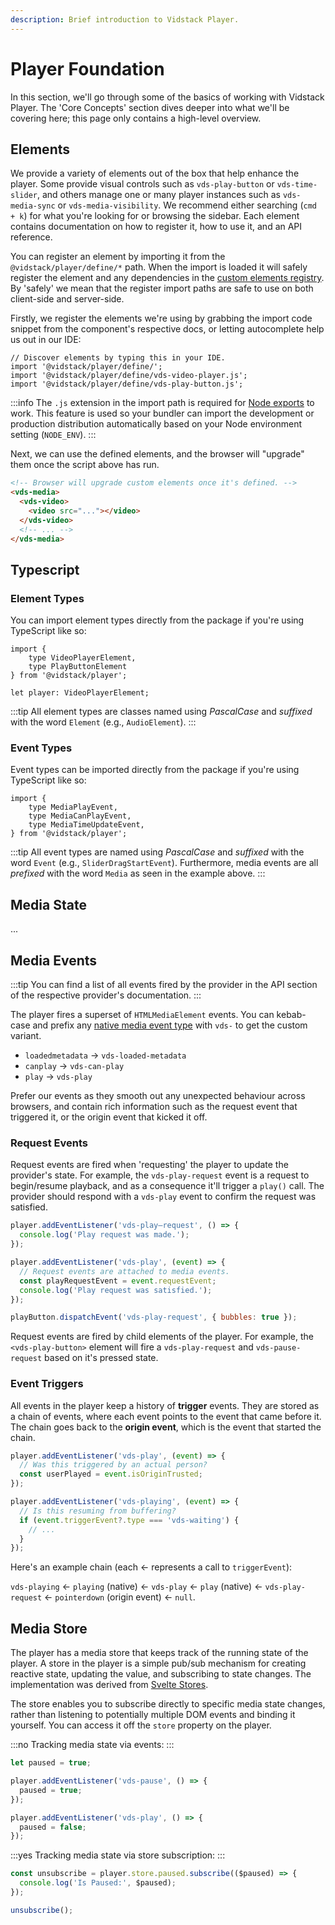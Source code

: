 ```yaml
---
description: Brief introduction to Vidstack Player.
---
```


# Player Foundation

In this section, we'll go through some of the basics of working with Vidstack Player.
The 'Core Concepts' section dives deeper into what we'll be covering here; this page only
contains a high-level overview.

## Elements

We provide a variety of elements out of the box that help enhance the player. Some provide visual
controls such as `vds-play-button` or `vds-time-slider`, and others manage one or many player
instances such as `vds-media-sync` or `vds-media-visibility`. We recommend either searching
(`cmd + k`) for what you're looking for or browsing the sidebar. Each element contains
documentation on how to register it, how to use it, and an API reference.

You can register an element by importing it from the `@vidstack/player/define/*` path. When the
import is loaded it will safely register the element and any dependencies in
the [custom elements registry](https://developer.mozilla.org/en-US/docs/Web/API/CustomElementRegistry).
By 'safely' we mean that the register import paths are safe to use on both client-side and server-side.

Firstly, we register the elements we're using by grabbing the import code snippet from the component's
respective docs, or letting autocomplete help us out in our IDE:

```js:copy-highlight{2}
// Discover elements by typing this in your IDE.
import '@vidstack/player/define/';
import '@vidstack/player/define/vds-video-player.js';
import '@vidstack/player/define/vds-play-button.js';
```

:::info
The `.js` extension in the import path is required for [Node exports](https://nodejs.org/api/packages.html#package-entry-points)
to work. This feature is used so your bundler can import the development or production distribution
automatically based on your Node environment setting (`NODE_ENV`).
:::

Next, we can use the defined elements, and the browser will "upgrade" them once the script
above has run.

```html
<!-- Browser will upgrade custom elements once it's defined. -->
<vds-media>
  <vds-video>
    <video src="..."></video>
  </vds-video>
  <!-- ... -->
</vds-media>
```

## Typescript

### Element Types

You can import element types directly from the package if you're using TypeScript like so:

```ts:copy
import {
	type VideoPlayerElement,
	type PlayButtonElement
} from '@vidstack/player';

let player: VideoPlayerElement;
```

:::tip
All element types are classes named using _PascalCase_ and _suffixed_ with the word `Element`
(e.g., `AudioElement`).
:::

### Event Types

Event types can be imported directly from the package if you're using TypeScript like so:

```ts:copy
import {
	type MediaPlayEvent,
	type MediaCanPlayEvent,
	type MediaTimeUpdateEvent,
} from '@vidstack/player';
```

:::tip
All event types are named using _PascalCase_ and _suffixed_ with the word `Event`
(e.g., `SliderDragStartEvent`). Furthermore, media events are all _prefixed_ with the word `Media` as
seen in the example above.
:::

## Media State

...

## Media Events

:::tip
You can find a list of all events fired by the provider in the API section of the respective
provider's documentation.
:::

The player fires a superset of `HTMLMediaElement` events. You can kebab-case and prefix any
[native media event type](https://developer.mozilla.org/en-US/docs/Web/API/HTMLMediaElement#events)
with `vds-` to get the custom variant.

- `loadedmetadata` -> `vds-loaded-metadata`
- `canplay` -> `vds-can-play`
- `play` -> `vds-play`

Prefer our events as they smooth out any unexpected behaviour across browsers, and contain rich
information such as the request event that triggered it, or the origin event that kicked it off.

### Request Events

Request events are fired when 'requesting' the player to update the provider's state. For example,
the `vds-play-request` event is a request to begin/resume playback, and as a consequence it'll
trigger a `play()` call. The provider should respond with a `vds-play` event to confirm the
request was satisfied.

```js
player.addEventListener('vds-play–request', () => {
  console.log('Play request was made.');
});

player.addEventListener('vds-play', (event) => {
  // Request events are attached to media events.
  const playRequestEvent = event.requestEvent;
  console.log('Play request was satisfied.');
});

playButton.dispatchEvent('vds-play-request', { bubbles: true });
```

Request events are fired by child elements of the player. For example, the
`<vds-play-button>` element will fire a `vds-play-request` and `vds-pause-request` based on it's
pressed state.

### Event Triggers

All events in the player keep a history of **trigger** events. They are stored as a
chain of events, where each event points to the event that came before it. The chain goes back
to the **origin event**, which is the event that started the chain.

```js
player.addEventListener('vds-play', (event) => {
  // Was this triggered by an actual person?
  const userPlayed = event.isOriginTrusted;
});

player.addEventListener('vds-playing', (event) => {
  // Is this resuming from buffering?
  if (event.triggerEvent?.type === 'vds-waiting') {
    // ...
  }
});
```

Here's an example chain (each <- represents a call to `triggerEvent`):

`vds-playing` <- `playing` (native) <- `vds-play` <- `play` (native) <- `vds-play-request`
<- `pointerdown` (origin event) <- `null`.

## Media Store

The player has a media store that keeps track of the running state of the player. A store in
the player is a simple pub/sub mechanism for creating reactive state, updating the value,
and subscribing to state changes. The implementation was derived
from [Svelte Stores](https://svelte.dev/docs#run-time-svelte-store).

The store enables you to subscribe directly to specific media state changes, rather than
listening to potentially multiple DOM events and binding it yourself. You can access it off
the `store` property on the player.

:::no
Tracking media state via events:
:::

```js
let paused = true;

player.addEventListener('vds-pause', () => {
  paused = true;
});

player.addEventListener('vds-play', () => {
  paused = false;
});
```

:::yes
Tracking media state via store subscription:
:::

```js
const unsubscribe = player.store.paused.subscribe(($paused) => {
  console.log('Is Paused:', $paused);
});

unsubscribe();
```
